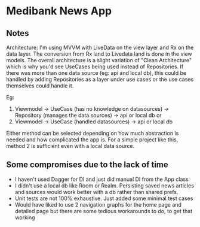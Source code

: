 # Medibank News App

## Notes

Architecture: I'm using MVVM with LiveData on the view layer and Rx on the data layer. The conversion from Rx land to Livedata land is done in the view models. The overall architecture is a slight variation of "Clean Architecture" which is why you'd see UseCases being used instead of Repositories. If there was more than one data source (eg: api and local db), this could be handled by adding Repositories as a layer under use cases or the use cases themselves could handle it.

Eg: 
1. Viewmodel -> UseCase (has no knowledge on datasources) -> Repository (manages the data sources) -> api or local db
or
2. Viewmodel -> UseCase (handled datasources) -> api or local db

Either method can be selected depending on how much abstraction is needed and how complicated the app is. For a simple project like this, method 2 is sufficient even with a local data source.


## Some compromises due to the lack of time

- I haven't used Dagger for DI and just did manual DI from the App class
- I didn't use a local db like Room or Realm. Persisting saved news articles and sources would work better with a db rather than shared prefs.
- Unit tests are not 100% exhaustive. Just added some minimal test cases
- Would have liked to use 2 navigation graphs for the home page and detailed page but there are some tedious workarounds to do, to get that working
